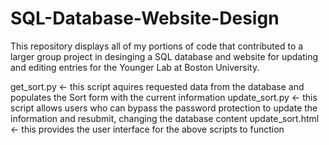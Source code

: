 # SQL-Database-Website-Design
This repository displays all of my portions of code that contributed to a larger group project in desinging a SQL database and website for updating and editing entries for the Younger Lab at Boston University. 


get_sort.py <- this script aquires requested data from the database and populates the Sort form with the current information
update_sort.py <- this script allows users who can bypass the password protection to update the information and resubmit, changing the database content
update_sort.html <- this provides the user interface for the above scripts to function 

